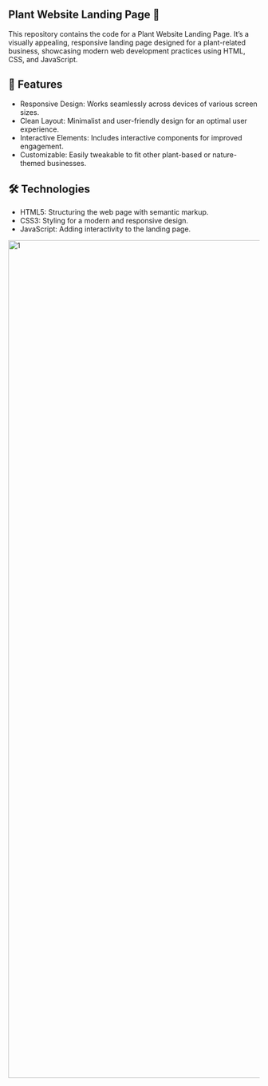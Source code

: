 ## Plant Website Landing Page 🌱

This repository contains the code for a Plant Website Landing Page. It’s a visually appealing, responsive landing page designed for a plant-related business, showcasing modern web development practices using HTML, CSS, and JavaScript.

## 🌟 Features
* Responsive Design: Works seamlessly across devices of various screen sizes.
* Clean Layout: Minimalist and user-friendly design for an optimal user experience.
* Interactive Elements: Includes interactive components for improved engagement.
* Customizable: Easily tweakable to fit other plant-based or nature-themed businesses.

## 🛠️ Technologies
* HTML5: Structuring the web page with semantic markup.
* CSS3: Styling for a modern and responsive design.
* JavaScript: Adding interactivity to the landing page.

<img width="1680" alt="1" src="https://github.com/user-attachments/assets/0e35c819-6871-4400-a319-d6a5ba64b2e7">